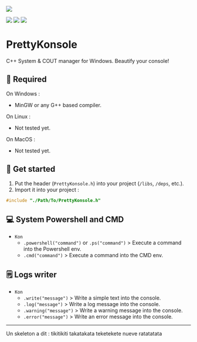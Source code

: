 ![](https://img.shields.io/badge/Language-C%2B%2B-red?style=flat&logo=C%2B%2B) 

![](https://img.shields.io/github/languages/code-size/n0ct3ri4/PrettyKonsole?logo=github)
![](https://img.shields.io/github/license/n0ct3ri4/PrettyKonsole?logo=github)
![](https://img.shields.io/github/v/release/n0ct3ri4/PrettyKonsole?logo=github)

# PrettyKonsole
C++ System &amp; COUT manager for Windows. Beautify your console!

## 💾 Required

On Windows : 
- MinGW or any G++ based compiler.

On Linux :
- Not tested yet.

On MacOS :
- Not tested yet.

## 🚀 Get started 

1. Put the header (`PrettyKonsole.h`) into your project (`/libs`, `/deps`, etc.).
2. Import it into your project :
```cpp
#include "./Path/To/PrettyKonsole.h"
```

## 💻 System Powershell and CMD

- `Kon`
  - `.powershell("command")` or `.ps("command")` > Execute a command into the Powershell env.
  - `.cmd("command")` > Execute a command into the CMD env.

## 🗒️ Logs writer

- `Kon`
  - `.write("message")` > Write a simple text into the console.
  - `.log("message")` > Write a log message into the console.
  - `.warning("message")` > Write a warning message into the console.
  - `.error("message")` > Write an error message into the console.

---

Un skeleton a dit : tikitikiti takatakata teketekete nueve ratatatata
